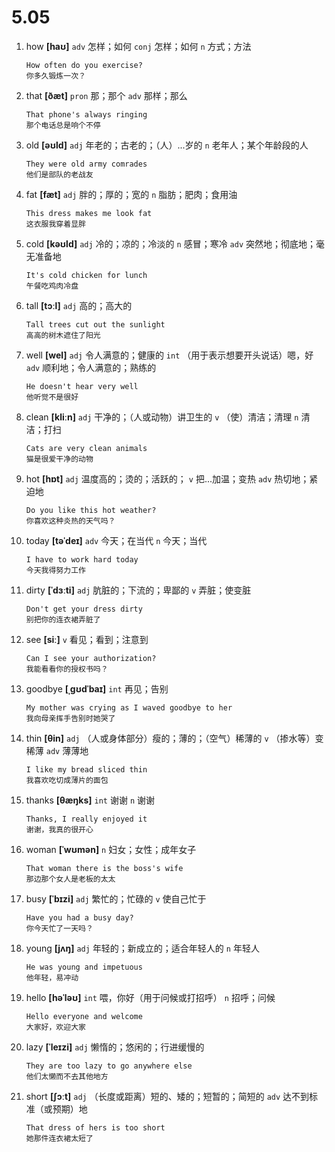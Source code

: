 # 5.05

1. how **[haʊ]** `adv` 怎样；如何 `conj` 怎样；如何 `n` 方式；方法

   ```
   How often do you exercise?
   你多久锻炼一次？
   ```

2. that **[ðæt]** `pron` 那；那个 `adv` 那样；那么

   ```
   That phone's always ringing
   那个电话总是响个不停
   ```

3. old **[əʊld]** `adj` 年老的；古老的；（人）...岁的 `n` 老年人；某个年龄段的人

   ```
   They were old army comrades
   他们是部队的老战友
   ```

4. fat **[fæt]** `adj` 胖的；厚的；宽的 `n` 脂肪；肥肉；食用油

   ```
   This dress makes me look fat
   这衣服我穿着显胖
   ```

5. cold **[kəʊld]** `adj` 冷的；凉的；冷淡的 `n` 感冒；寒冷 `adv` 突然地；彻底地；毫无准备地

   ```
   It's cold chicken for lunch
   午餐吃鸡肉冷盘
   ```

6. tall **[tɔːl]** `adj` 高的；高大的

   ```
   Tall trees cut out the sunlight
   高高的树木遮住了阳光
   ```

7. well **[wel]** `adj` 令人满意的；健康的 `int` （用于表示想要开头说话）嗯，好 `adv` 顺利地；令人满意的；熟练的

   ```
   He doesn't hear very well
   他听觉不是很好
   ```

8. clean **[kliːn]** `adj` 干净的；（人或动物）讲卫生的 `v` （使）清洁；清理 `n` 清洁；打扫

   ```
   Cats are very clean animals
   猫是很爱干净的动物
   ```

9. hot **[hɒt]** `adj` 温度高的；烫的；活跃的； `v` 把...加温；变热 `adv` 热切地；紧迫地

   ```
   Do you like this hot weather?
   你喜欢这种炎热的天气吗？
   ```

10. today **[təˈdeɪ]** `adv` 今天；在当代 `n` 今天；当代

    ```
    I have to work hard today
    今天我得努力工作
    ```

11. dirty **[ˈdɜːti]** `adj` 肮脏的；下流的；卑鄙的 `v` 弄脏；使变脏

    ```
    Don't get your dress dirty
    别把你的连衣裙弄脏了
    ```

12. see **[siː]** `v` 看见；看到；注意到

    ```
    Can I see your authorization?
    我能看看你的授权书吗？
    ```

13. goodbye **[ˌɡʊdˈbaɪ]** `int` 再见；告别

    ```
    My mother was crying as I waved goodbye to her
    我向母亲挥手告别时她哭了
    ```

14. thin **[θin]** `adj` （人或身体部分）瘦的；薄的；（空气）稀薄的 `v` （掺水等）变稀薄 `adv` 薄薄地

    ```
    I like my bread sliced thin
    我喜欢吃切成薄片的面包
    ```

15. thanks **[θæŋks]** `int` 谢谢 `n` 谢谢

    ```
    Thanks, I really enjoyed it
    谢谢，我真的很开心
    ```

16. woman **[ˈwʊmən]** `n` 妇女；女性；成年女子

    ```
    That woman there is the boss's wife
    那边那个女人是老板的太太
    ```

17. busy **[ˈbɪzi]** `adj` 繁忙的；忙碌的 `v` 使自己忙于

    ```
    Have you had a busy day?
    你今天忙了一天吗？
    ```

18. young **[jʌŋ]** `adj` 年轻的；新成立的；适合年轻人的 `n` 年轻人

    ```
    He was young and impetuous
    他年轻，易冲动
    ```

19. hello **[həˈləʊ]** `int` 喂，你好（用于问候或打招呼） `n` 招呼；问候

    ```
    Hello everyone and welcome
    大家好，欢迎大家
    ```

20. lazy **[ˈleɪzi]** `adj` 懒惰的；悠闲的；行进缓慢的

    ```
    They are too lazy to go anywhere else
    他们太懒而不去其他地方
    ```

21. short **[ʃɔːt]** `adj` （长度或距离）短的、矮的；短暂的；简短的 `adv` 达不到标准（或预期）地
    ```
    That dress of hers is too short
    她那件连衣裙太短了
    ```
